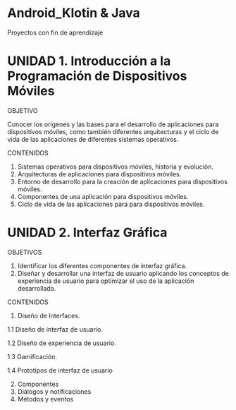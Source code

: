 # Android_Klotin & Java
Proyectos con fin de aprendizaje

# UNIDAD 1. Introducción a la Programación de Dispositivos Móviles

OBJETIVO

  Conocer los orígenes y las bases para el desarrollo de aplicaciones para dispositivos móviles, como también diferentes arquitecturas y el ciclo de vida de las aplicaciones de diferentes sistemas operativos.

CONTENIDOS
  1. Sistemas operativos para dispositivos móviles, historia y evolución.
  2. Arquitecturas de aplicaciones para dispositivos móviles.
  3. Entorno de desarrollo para la creación de aplicaciones para dispositivos móviles.
  4. Componentes de una aplicación para dispositivos móviles.
  5. Ciclo de vida de las aplicaciones para para dispositivos móviles.

# UNIDAD 2. Interfaz Gráfica

OBJETIVOS

  1. Identificar los diferentes componentes de interfaz gráfica.
  2. Diseñar y desarrollar una interfaz de usuario aplicando los conceptos de experiencia de usuario para optimizar el uso de la aplicación desarrollada.

CONTENIDOS
  1. Diseño de Interfaces.
     
  1.1 Diseño de interfaz de usuario.
  
  1.2 Diseño de experiencia de usuario.
  
  1.3 Gamificación.
  
  1.4 Prototipos de interfaz de usuario
  
  2. Componentes
  3. Diálogos  y notificaciones
  4. Métodos y eventos
